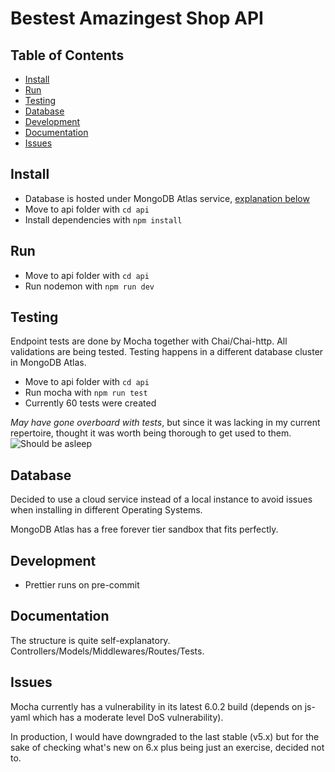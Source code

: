 # Bestest Amazingest Shop API

## Table of Contents

* [Install](#install)
* [Run](#run)
* [Testing](#testing)
* [Database](#database)
* [Development](#development)
* [Documentation](#documentation)
* [Issues](#issues)

## Install

* Database is hosted under MongoDB Atlas service, [explanation below](#Database)
* Move to api folder with `cd api`
* Install dependencies with `npm install`

## Run

* Move to api folder with `cd api`
* Run nodemon with `npm run dev`

## Testing

Endpoint tests are done by Mocha together with Chai/Chai-http. All validations are being tested. Testing happens in a different database cluster in MongoDB Atlas.

* Move to api folder with `cd api`
* Run mocha with `npm run test`
* Currently 60 tests were created

_May have gone overboard with tests_, but since it was lacking in my current repertoire, thought it was worth being thorough to get used to them.
![Should be asleep](https://i.imgur.com/ht8HWkO.png)

## Database

Decided to use a cloud service instead of a local instance to avoid issues when installing in different Operating Systems.

MongoDB Atlas has a free forever tier sandbox that fits perfectly.

## Development

* Prettier runs on pre-commit

## Documentation

The structure is quite self-explanatory. Controllers/Models/Middlewares/Routes/Tests.

## Issues

Mocha currently has a vulnerability in its latest 6.0.2 build (depends on js-yaml which has a moderate level DoS vulnerability).

In production, I would have downgraded to the last stable (v5.x) but for the sake of checking what's new on 6.x plus being just an exercise, decided not to.